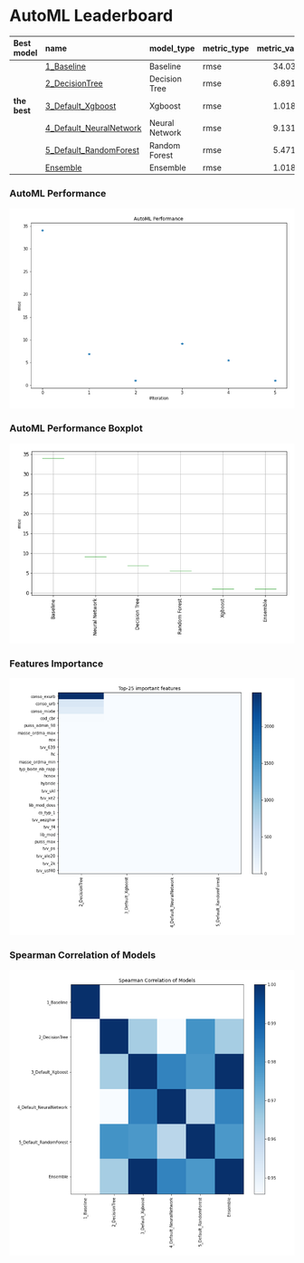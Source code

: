 # AutoML Leaderboard

| Best model   | name                                                         | model_type     | metric_type   |   metric_value |   train_time |
|:-------------|:-------------------------------------------------------------|:---------------|:--------------|---------------:|-------------:|
|              | [1_Baseline](1_Baseline/README.md)                           | Baseline       | rmse          |       34.0338  |         1.79 |
|              | [2_DecisionTree](2_DecisionTree/README.md)                   | Decision Tree  | rmse          |        6.89117 |        37.48 |
| **the best** | [3_Default_Xgboost](3_Default_Xgboost/README.md)             | Xgboost        | rmse          |        1.01802 |       186.76 |
|              | [4_Default_NeuralNetwork](4_Default_NeuralNetwork/README.md) | Neural Network | rmse          |        9.13111 |        24.99 |
|              | [5_Default_RandomForest](5_Default_RandomForest/README.md)   | Random Forest  | rmse          |        5.47133 |        44.52 |
|              | [Ensemble](Ensemble/README.md)                               | Ensemble       | rmse          |        1.01802 |         0.4  |

### AutoML Performance
![AutoML Performance](ldb_performance.png)

### AutoML Performance Boxplot
![AutoML Performance Boxplot](ldb_performance_boxplot.png)

### Features Importance
![features importance across models](features_heatmap.png)



### Spearman Correlation of Models
![models spearman correlation](correlation_heatmap.png)


